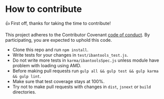 # How to contribute

:+1: First off, thanks for taking the time to contribute!

This project adheres to the Contributor Covenant [code of conduct](.github/CODE_OF_CONDUCT.md).
By participating, you are expected to uphold this code.

* Clone this repo and run `npm install`.
* Write tests for your changes in `test/ibantools_test.js`.
* Do not write more tests in `karma/ibantoolsSpec.js` unless module have problem with loading using AMD.
* Before making pull requests run `gulp all && gulp test && gulp karma && gulp lint`.
* Make sure that test coverage stays at 100%.
* Try not to make pull requests with changes in `dist`, `jsnext` or `build` directories.
